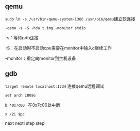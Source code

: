 ## qemu

`sudo ln -s /usr/bin/qemu-system-i386 /usr/bin/qemu`建立软连接

`-qemu -s -S -hda t.img -monitor stdio`

-s：等待gdb连接

-S：在启动时不启动cpu需要在monitor中输入c继续工作

-monitor：重定向monitor到主机设备

## gdb

`target remote localhost:1234`       连接qemu远程调试

`set arch i8086`

`b *0x7c00 `              在0x7c00处中断

`x /2i $pc `

next       nexti     step    stepi

